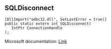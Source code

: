 ## SQLDisconnect

```
[DllImport("odbc32.dll", SetLastError = true)]
public static extern int SQLDisconnect(
   IntPtr ConnectionHandle
);
```

Microsoft documentation: [Link](https://docs.microsoft.com/en-us/sql/odbc/reference/syntax/sqldisconnect-function)
